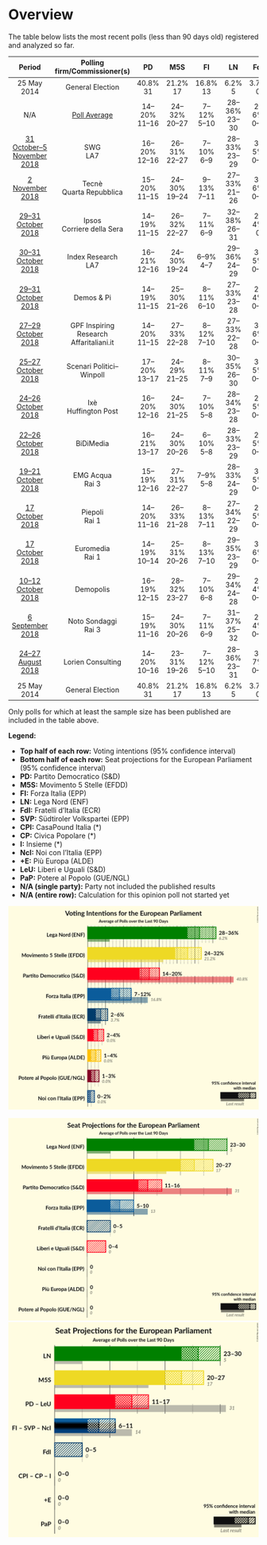 # Overview

The table below lists the most recent polls (less than 90 days old) registered and analyzed so far.

| Period     | Polling firm/Commissioner(s) | PD | M5S | FI | LN | FdI | SVP | CPI | CP | I | NcI | +E | LeU | PaP |
|:----------:|:----------------------------:|:--:|:--:|:--:|:--:|:--:|:--:|:--:|:--:|:--:|:--:|:--:|:--:|:--:|
| 25 May 2014 | General Election | 40.8% <br> 31 | 21.2% <br> 17 | 16.8% <br> 13 | 6.2% <br> 5 | 3.7% <br> 0 | 0.5% <br> 1 | 0.0% <br> 0 | 0.0% <br> 0 | 0.0% <br> 0 | 0.0% <br> 0 | 0.0% <br> 0 | 0.0% <br> 0 | 0.0% <br> 0 |
| N/A | [Poll Average](average.html) | 14–20% <br> 11–16 | 24–32% <br> 20–27 | 7–12% <br> 5–10 | 28–36% <br> 23–30 | 2–6% <br> 0–5 | N/A <br> N/A | N/A <br> N/A | N/A <br> N/A | N/A <br> N/A | 0–2% <br> 0 | 1–4% <br> 0 | 2–4% <br> 0–4 | 1–3% <br> 0 |
| [31 October–5 November 2018](2018-11-05-SWG.html) | SWG <br> LA7 | 16–20% <br> 12–16 | 26–31% <br> 22–27 | 7–10% <br> 6–9 | 28–33% <br> 23–29 | 3–5% <br> 0–4 | N/A <br> N/A | N/A <br> N/A | N/A <br> N/A | N/A <br> N/A | N/A <br> N/A | 2–4% <br> 0 | 2–4% <br> 0 | 2–3% <br> 0 |
| [2 November 2018](2018-11-02-Tecnè.html) | Tecnè <br> Quarta Repubblica | 15–20% <br> 11–15 | 24–30% <br> 19–24 | 9–13% <br> 7–11 | 27–33% <br> 21–26 | 3–6% <br> 0–4 | N/A <br> N/A | N/A <br> N/A | N/A <br> N/A | N/A <br> N/A | N/A <br> N/A | N/A <br> N/A | 2–4% <br> 0 | N/A <br> N/A |
| [29–31 October 2018](2018-10-31-Ipsos.html) | Ipsos <br> Corriere della Sera | 14–19% <br> 11–15 | 26–32% <br> 22–27 | 7–11% <br> 6–9 | 32–38% <br> 26–31 | 2–4% <br> 0 | N/A <br> N/A | N/A <br> N/A | N/A <br> N/A | N/A <br> N/A | 0–1% <br> 0 | 2–4% <br> 0 | 1–3% <br> 0 | N/A <br> N/A |
| [30–31 October 2018](2018-10-31-IndexResearch.html) | Index Research <br> LA7 | 16–21% <br> 12–16 | 24–30% <br> 19–24 | 6–9% <br> 4–7 | 29–36% <br> 24–29 | 3–5% <br> 0–4 | N/A <br> N/A | N/A <br> N/A | N/A <br> N/A | N/A <br> N/A | N/A <br> N/A | 1–4% <br> 0 | 2–4% <br> 0–3 | N/A <br> N/A |
| [29–31 October 2018](2018-10-31-DemosPi.html) | Demos & Pi | 14–19% <br> 11–15 | 25–30% <br> 21–26 | 8–11% <br> 6–10 | 27–33% <br> 23–28 | 2–4% <br> 0–4 | N/A <br> N/A | N/A <br> N/A | N/A <br> N/A | N/A <br> N/A | N/A <br> N/A | 2–3% <br> 0 | 2–4% <br> 0–4 | 2–3% <br> 0 |
| [27–29 October 2018](2018-10-29-GPFInspiringResearch.html) | GPF Inspiring Research <br> Affaritaliani.it | 14–20% <br> 11–15 | 27–33% <br> 22–28 | 8–12% <br> 7–10 | 27–33% <br> 22–28 | 3–6% <br> 0–5 | N/A <br> N/A | N/A <br> N/A | N/A <br> N/A | N/A <br> N/A | N/A <br> N/A | 1–3% <br> 0 | 2–4% <br> 0 | 1–2% <br> 0 |
| [25–27 October 2018](2018-10-27-ScenariPolitici–Winpoll.html) | Scenari Politici–Winpoll | 17–20% <br> 13–17 | 24–29% <br> 21–25 | 8–11% <br> 7–9 | 30–35% <br> 26–30 | 3–5% <br> 0–4 | N/A <br> N/A | N/A <br> N/A | N/A <br> N/A | N/A <br> N/A | 1–2% <br> 0 | 2–4% <br> 0 | 2–3% <br> 0 | 1–3% <br> 0 |
| [24–26 October 2018](2018-10-26-Ixè.html) | Ixè <br> Huffington Post | 16–20% <br> 12–16 | 24–30% <br> 21–25 | 7–10% <br> 5–8 | 28–34% <br> 23–28 | 2–5% <br> 0–4 | N/A <br> N/A | N/A <br> N/A | N/A <br> N/A | N/A <br> N/A | 0–1% <br> 0 | 1–3% <br> 0 | 1–3% <br> 0 | 1–3% <br> 0 |
| [22–26 October 2018](2018-10-26-BiDiMedia.html) | BiDiMedia | 16–21% <br> 13–17 | 24–30% <br> 20–26 | 6–10% <br> 5–8 | 28–33% <br> 23–29 | 2–5% <br> 0–4 | N/A <br> N/A | N/A <br> N/A | N/A <br> N/A | N/A <br> N/A | 0–1% <br> 0 | 2–4% <br> 0 | 2–4% <br> 0–3 | 1–3% <br> 0 |
| [19–21 October 2018](2018-10-21-EMGAcqua.html) | EMG Acqua <br> Rai 3 | 15–19% <br> 12–16 | 27–31% <br> 22–27 | 7–9% <br> 5–8 | 28–33% <br> 24–29 | 3–5% <br> 0–4 | N/A <br> N/A | N/A <br> N/A | N/A <br> N/A | N/A <br> N/A | 0–1% <br> 0 | 1–2% <br> 0 | 2–4% <br> 0–4 | 1–3% <br> 0 |
| [17 October 2018](2018-10-17-Piepoli.html) | Piepoli <br> Rai 1 | 14–20% <br> 11–16 | 26–33% <br> 21–28 | 8–13% <br> 7–11 | 27–34% <br> 22–29 | 2–5% <br> 0–4 | N/A <br> N/A | N/A <br> N/A | N/A <br> N/A | N/A <br> N/A | 0–1% <br> 0 | 1–3% <br> 0 | 2–4% <br> 0–3 | N/A <br> N/A |
| [17 October 2018](2018-10-17-Euromedia.html) | Euromedia <br> Rai 1 | 14–19% <br> 10–14 | 25–31% <br> 20–26 | 8–13% <br> 7–10 | 29–35% <br> 23–29 | 3–6% <br> 0–5 | N/A <br> N/A | N/A <br> N/A | N/A <br> N/A | N/A <br> N/A | 0–1% <br> 0 | 2–4% <br> 0 | 2–4% <br> 0–3 | N/A <br> N/A |
| [10–12 October 2018](2018-10-12-Demopolis.html) | Demopolis | 16–19% <br> 12–15 | 28–32% <br> 23–27 | 7–10% <br> 6–8 | 29–34% <br> 24–28 | 2–4% <br> 0–3 | N/A <br> N/A | N/A <br> N/A | N/A <br> N/A | N/A <br> N/A | N/A <br> N/A | 1–3% <br> 0 | 2–3% <br> 0 | N/A <br> N/A |
| [6 September 2018](2018-09-06-NotoSondaggi.html) | Noto Sondaggi <br> Rai 3 | 15–19% <br> 11–16 | 24–30% <br> 20–26 | 7–11% <br> 6–9 | 31–37% <br> 25–32 | 2–4% <br> 0–3 | N/A <br> N/A | N/A <br> N/A | N/A <br> N/A | N/A <br> N/A | 0–1% <br> 0 | 1–2% <br> 0 | 3–5% <br> 0–4 | 1–2% <br> 0 |
| [24–27 August 2018](2018-08-27-LorienConsulting.html) | Lorien Consulting | 14–20% <br> 10–16 | 23–31% <br> 19–26 | 7–12% <br> 5–10 | 28–36% <br> 23–31 | 3–7% <br> 0–6 | N/A <br> N/A | N/A <br> N/A | N/A <br> N/A | N/A <br> N/A | 0–1% <br> 0 | 2–4% <br> 0–4 | 2–6% <br> 0–5 | 1–4% <br> 0 |
| 25 May 2014 | General Election | 40.8% <br> 31 | 21.2% <br> 17 | 16.8% <br> 13 | 6.2% <br> 5 | 3.7% <br> 0 | 0.5% <br> 1 | 0.0% <br> 0 | 0.0% <br> 0 | 0.0% <br> 0 | 0.0% <br> 0 | 0.0% <br> 0 | 0.0% <br> 0 | 0.0% <br> 0 |

Only polls for which at least the sample size has been published are included in the table above.

**Legend:**
+ **Top half of each row:** Voting intentions (95% confidence interval)
+ **Bottom half of each row:** Seat projections for the European Parliament (95% confidence interval)
+ **PD:** Partito Democratico (S&D)
+ **M5S:** Movimento 5 Stelle (EFDD)
+ **FI:** Forza Italia (EPP)
+ **LN:** Lega Nord (ENF)
+ **FdI:** Fratelli d’Italia (ECR)
+ **SVP:** Südtiroler Volkspartei (EPP)
+ **CPI:** CasaPound Italia (*)
+ **CP:** Civica Popolare (*)
+ **I:** Insieme (*)
+ **NcI:** Noi con l’Italia (EPP)
+ **+E:** Più Europa (ALDE)
+ **LeU:** Liberi e Uguali (S&D)
+ **PaP:** Potere al Popolo (GUE/NGL)
+ **N/A (single party):** Party not included the published results
+ **N/A (entire row):** Calculation for this opinion poll not started yet


![Graph with voting intentions not yet produced](average.png "Voting Intentions")

![Graph with seats not yet produced](average-seats.png "Seats")
![Graph with coalitions seats not yet produced](average-coalitions-seats.png "Coalitions Seats")
